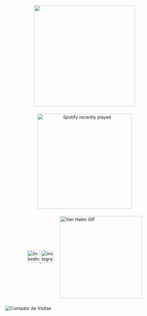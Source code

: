 <div align="center">
    <img height="320" src="https://i.imgur.com/lZ4XcJz.png"  />
</div>

###

<div align="center">
  <a href="https://open.spotify.com/user/pedroka009">
    <img height="300" src="https://spotify-recently-played-readme.vercel.app/api?user=pedroka009&count=3&unique=true" alt="Spotify recently played" />
  </a>
</div>

###

<div style="display: flex; align-items: center; justify-content: center;">
  <div>
    <a href="https://linkedin.com/in/pedro-leal-9080122bb" target="_blank">
      <img src="https://img.shields.io/static/v1?message=LinkedIn&logo=linkedin&label=&color=4B0000&logoColor=white&labelColor=&style=for-the-badge" height="40" alt="linkedin logo"  />
    </a>
    <a href="https://instagram.com/5pedro.souza" target="_blank">
      <img src="https://img.shields.io/static/v1?message=Instagram&logo=instagram&label=&color=4B0000&logoColor=white&labelColor=&style=for-the-badge" height="40" alt="instagram logo"  />
    </a>
  </div>
  
  <img height="260" src="https://i.imgflip.com/8up509.gif" alt="Van Halen GIF" style="margin-left: 20px;" />
</div>

###

<img src="https://komarev.com/ghpvc/?username=YourLatestTrick&color=4B0000" alt="Contador de Visitas" />
